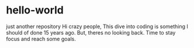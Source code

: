 # hello-world
just another repository
Hi crazy people,
  This dive into coding is something I should of done 15 years ago. But, theres no looking back. Time to stay focus and reach some goals.
